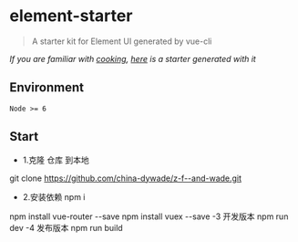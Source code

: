 # element-starter

> A starter kit for Element UI generated by vue-cli

*If you are familiar with [cooking](https://github.com/elemefe/cooking), [here](https://github.com/ElementUI/element-cooking-starter) is a starter generated with it*

## Environment

`Node >= 6`

## Start

 - 1.克隆 仓库 到本地
 
 git  clone  https://github.com/china-dywade/z-f--and-wade.git
 
 - 2.安装依赖
 npm i  
 
 npm install vue-router --save
 npm install vuex --save
 -3 开发版本
 npm run dev
 -4 发布版本
 npm run  build
 
 
 


